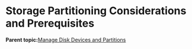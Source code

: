 <!--
SPDX-FileCopyrightText: 2023,2024 Oracle and/or its affiliates.
SPDX-License-Identifier: CC-BY-SA-4.0
-->
# Storage Partitioning Considerations and Prerequisites

**Parent topic:**[Manage Disk Devices and Partitions](../topics/cockpit-partition.md)

